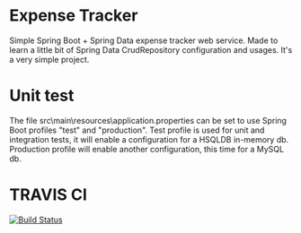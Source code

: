 # Expense Tracker
Simple Spring Boot + Spring Data expense tracker web service. Made to learn a little bit of Spring Data CrudRepository configuration and usages.
It's a very simple project.

# Unit test
The file src\main\resources\application.properties can be set to use Spring Boot profiles "test" and "production".
Test profile is used for unit and integration tests, it will enable a configuration for a HSQLDB in-memory db.
Production profile will enable another configuration, this time for a MySQL db.

# TRAVIS CI
[![Build Status](https://travis-ci.org/santinilorenzo/ExpenseTracker.svg?branch=master)](https://travis-ci.org/santinilorenzo/ExpenseTracker)
